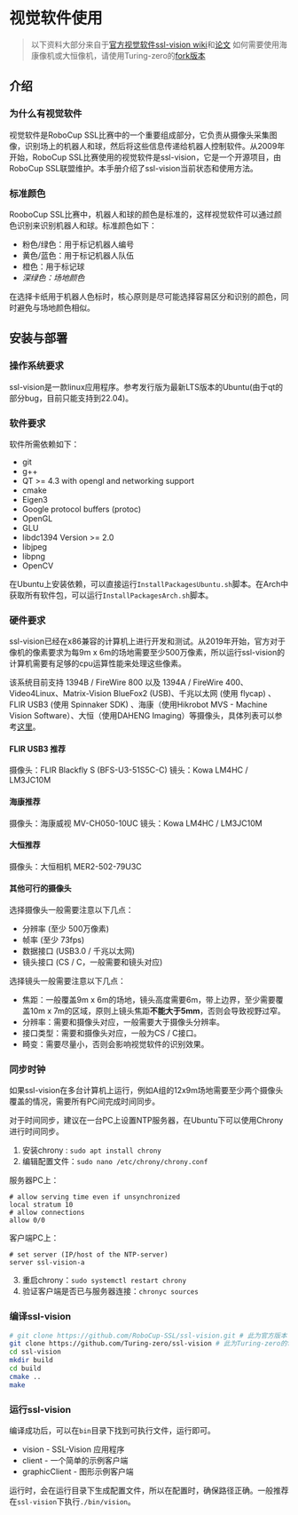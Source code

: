 # 视觉软件使用

> 以下资料大部分来自于[官方视觉软件ssl-vision wiki](https://github.com/RoboCup-SSL/ssl-vision/wiki)和[论文](https://www.informatik.uni-bremen.de/agebv2/downloads/published/zickler_rs_09.pdf)
> 如何需要使用海康像机或大恒像机，请使用Turing-zero的[fork版本](https://github.com/Turing-zero/ssl-vision)

## 介绍

### 为什么有视觉软件

视觉软件是RoboCup SSL比赛中的一个重要组成部分，它负责从摄像头采集图像，识别场上的机器人和球，然后将这些信息传递给机器人控制软件。从2009年开始，RoboCup SSL比赛使用的视觉软件是ssl-vision，它是一个开源项目，由RoboCup SSL联盟维护。本手册介绍了ssl-vision当前状态和使用方法。

### 标准颜色

RooboCup SSL比赛中，机器人和球的颜色是标准的，这样视觉软件可以通过颜色识别来识别机器人和球。标准颜色如下：

* 粉色/绿色：用于标记机器人编号
* 黄色/蓝色：用于标记机器人队伍
* 橙色：用于标记球
* *深绿色：场地颜色*

在选择卡纸用于机器人色标时，核心原则是尽可能选择容易区分和识别的颜色，同时避免与场地颜色相似。

## 安装与部署

### 操作系统要求

ssl-vision是一款linux应用程序。参考发行版为最新LTS版本的Ubuntu(由于qt的部分bug，目前只能支持到22.04)。

### 软件要求

软件所需依赖如下：
* git
* g++
* QT >= 4.3 with opengl and networking support
* cmake
* Eigen3
* Google protocol buffers (protoc)
* OpenGL
* GLU
* libdc1394 Version >= 2.0
* libjpeg
* libpng
* OpenCV

在Ubuntu上安装依赖，可以直接运行`InstallPackagesUbuntu.sh`脚本。在Arch中获取所有软件包，可以运行`InstallPackagesArch.sh`脚本。

### 硬件要求

ssl-vision已经在x86兼容的计算机上进行开发和测试。从2019年开始，官方对于像机的像素要求为每9m x 6m的场地需要至少500万像素，所以运行ssl-vision的计算机需要有足够的cpu运算性能来处理这些像素。

该系统目前支持 1394B / FireWire 800 以及 1394A / FireWire 400、Video4Linux、Matrix-Vision BlueFox2 (USB)、千兆以太网 (使用 flycap) 、FLIR USB3 (使用 Spinnaker SDK) 、海康（使用Hikrobot MVS - Machine Vision Software）、大恒（使用DAHENG Imaging）等摄像头，具体列表可以参考[这里](https://github.com/turing-zero/ssl-vision?tab=readme-ov-file#supported-cameras)。

#### FLIR USB3 推荐

摄像头：FLIR Blackfly S (BFS-U3-51S5C-C)
镜头：Kowa LM4HC / LM3JC10M

#### 海康推荐

摄像头：海康威视 MV-CH050-10UC
镜头：Kowa LM4HC / LM3JC10M

#### 大恒推荐

摄像头：大恒相机 MER2-502-79U3C

#### 其他可行的摄像头

选择摄像头一般需要注意以下几点：
* 分辨率 (至少 500万像素)
* 帧率 (至少 73fps)
* 数据接口 (USB3.0 / 千兆以太网)
* 镜头接口 (CS / C，一般需要和镜头对应)

选择镜头一般需要注意以下几点：
* 焦距：一般覆盖9m x 6m的场地，镜头高度需要6m，带上边界，至少需要覆盖10m x 7m的区域，原则上镜头焦距**不能大于5mm**，否则会导致视野过窄。
* 分辨率：需要和摄像头对应，一般需要大于摄像头分辨率。
* 接口类型：需要和摄像头对应，一般为CS / C接口。
* 畸变：需要尽量小，否则会影响视觉软件的识别效果。

### 同步时钟

如果ssl-vision在多台计算机上运行，例如A组的12x9m场地需要至少两个摄像头覆盖的情况，需要所有PC间完成时间同步。

对于时间同步，建议在一台PC上设置NTP服务器，在Ubuntu下可以使用Chrony进行时间同步。

1. 安装chrony : `sudo apt install chrony`
2. 编辑配置文件：`sudo nano /etc/chrony/chrony.conf`

服务器PC上：
```
# allow serving time even if unsynchronized
local stratum 10
# allow connections
allow 0/0
```

客户端PC上：
```
# set server (IP/host of the NTP-server)
server ssl-vision-a
```

3. 重启chrony：`sudo systemctl restart chrony`
4. 验证客户端是否已与服务器连接：`chronyc sources`

### 编译ssl-vision
    
```bash
# git clone https://github.com/RoboCup-SSL/ssl-vision.git # 此为官方版本
git clone https://github.com/Turing-zero/ssl-vision # 此为Turing-zero的fork版本
cd ssl-vision
mkdir build
cd build
cmake ..
make
```

### 运行ssl-vision

编译成功后，可以在`bin`目录下找到可执行文件，运行即可。

* vision - SSL-Vision 应用程序
* client - 一个简单的示例客户端
* graphicClient - 图形示例客户端

运行时，会在运行目录下生成配置文件，所以在配置时，确保路径正确。一般推荐在`ssl-vision`下执行`./bin/vision`。
